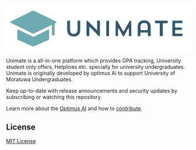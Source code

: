<div align="center">
  <img src="assets/logo.png">
</div>

Unimate is a all-in-one platform which provides GPA tracking, University student only offers, Helplines etc. specially for university undergraduates. Unimate is originally developed by optimus Ai to support University of Moratuwa Undergraduates.

Keep up-to-date with release announcements and security updates by subscribing or watching this repository.

Learn more about the
[Optimus AI](https://lk.linkedin.com/company/teamoptimusai) and how to
[contribute](CONTRIBUTE.md).

## License

[MIT License](LICENSE)
